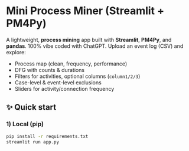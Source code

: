 # Mini Process Miner (Streamlit + PM4Py)

A lightweight, **process mining** app built with **Streamlit**, **PM4Py**, and **pandas**. 100% vibe coded with ChatGPT. 
Upload an event log (CSV) and explore:
- Process map (clean, frequency, performance)
- DFG with counts & durations
- Filters for activities, optional columns (`column1/2/3`)
- Case-level & event-level exclusions
- Sliders for activity/connection frequency

## ✨ Quick start

### 1) Local (pip)
```bash
pip install -r requirements.txt
streamlit run app.py
